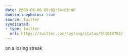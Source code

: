 ```yaml
---
date: 2008-09-06 09:02:14+00:00
dontinlinephotos: true
source: twitter
syndicated:
- type: twitter
  url: https://twitter.com/roytang/status/911684702/
---
```


on a losing streak